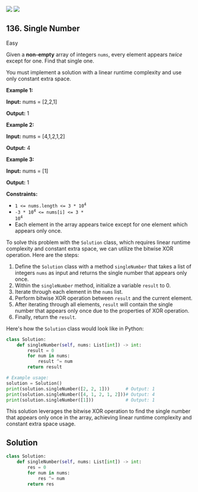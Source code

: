 [![](https://img.shields.io/github/stars/javadev/LeetCode-in-All?label=Stars&style=flat-square)](https://github.com/javadev/LeetCode-in-All)
[![](https://img.shields.io/github/forks/javadev/LeetCode-in-All?label=Fork%20me%20on%20GitHub%20&style=flat-square)](https://github.com/javadev/LeetCode-in-All/fork)

## 136\. Single Number

Easy

Given a **non-empty** array of integers `nums`, every element appears _twice_ except for one. Find that single one.

You must implement a solution with a linear runtime complexity and use only constant extra space.

**Example 1:**

**Input:** nums = [2,2,1]

**Output:** 1 

**Example 2:**

**Input:** nums = [4,1,2,1,2]

**Output:** 4 

**Example 3:**

**Input:** nums = [1]

**Output:** 1 

**Constraints:**

*   <code>1 <= nums.length <= 3 * 10<sup>4</sup></code>
*   <code>-3 * 10<sup>4</sup> <= nums[i] <= 3 * 10<sup>4</sup></code>
*   Each element in the array appears twice except for one element which appears only once.

To solve this problem with the `Solution` class, which requires linear runtime complexity and constant extra space, we can utilize the bitwise XOR operation. Here are the steps:

1. Define the `Solution` class with a method `singleNumber` that takes a list of integers `nums` as input and returns the single number that appears only once.
2. Within the `singleNumber` method, initialize a variable `result` to 0.
3. Iterate through each element in the `nums` list.
4. Perform bitwise XOR operation between `result` and the current element.
5. After iterating through all elements, `result` will contain the single number that appears only once due to the properties of XOR operation.
6. Finally, return the `result`.

Here's how the `Solution` class would look like in Python:

```python
class Solution:
    def singleNumber(self, nums: List[int]) -> int:
        result = 0
        for num in nums:
            result ^= num
        return result

# Example usage:
solution = Solution()
print(solution.singleNumber([2, 2, 1]))      # Output: 1
print(solution.singleNumber([4, 1, 2, 1, 2]))# Output: 4
print(solution.singleNumber([1]))            # Output: 1
```

This solution leverages the bitwise XOR operation to find the single number that appears only once in the array, achieving linear runtime complexity and constant extra space usage.

## Solution

```python
class Solution:
    def singleNumber(self, nums: List[int]) -> int:
        res = 0
        for num in nums:
            res ^= num
        return res
```